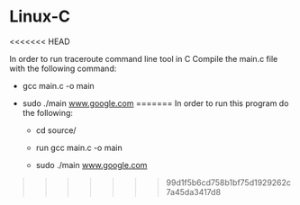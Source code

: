 # Linux-C
<<<<<<< HEAD

In order to run traceroute command line tool in C
Compile the main.c file with the following command:

- gcc main.c -o main

- sudo ./main www.google.com
=======
In order to run this program do the following:

    - cd source/

    - run gcc main.c -o main
    
    - sudo ./main www.google.com
>>>>>>> 99d1f5b6cd758b1bf75d1929262c7a45da3417d8
